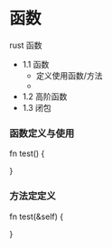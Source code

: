 # 函数
rust 函数

- 1.1 函数
    - 定义使用函数/方法
    - 
- 1.2 高阶函数
- 1.3 闭包

### 函数定义与使用
fn test() {
    
}

### 方法定定义

fn test(&self) {

}
    